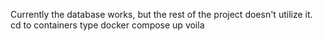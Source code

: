 Currently the database works, but the rest of the project doesn't utilize it.
cd to containers
type docker compose up
voila
